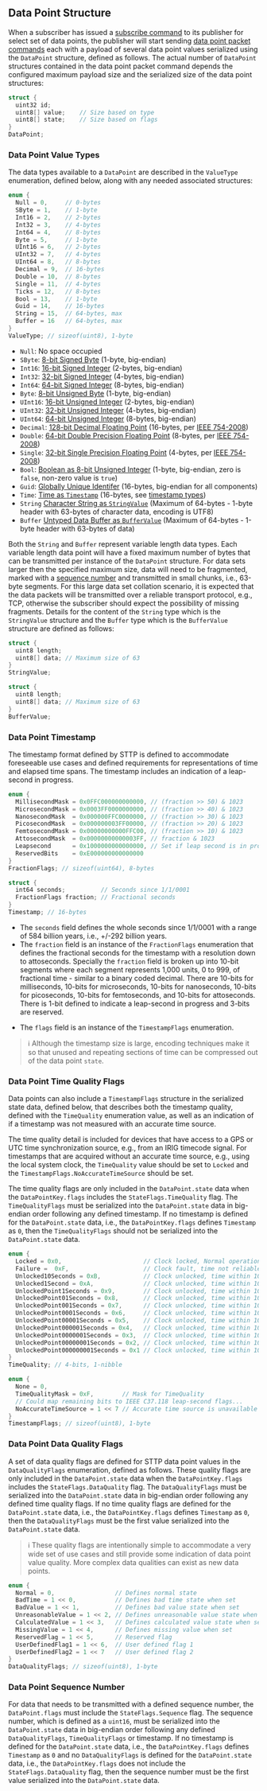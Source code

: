 ## Data Point Structure

When a subscriber has issued a [subscribe command](Commands.md#subscribe-command) to its publisher for select set of data points, the publisher will start sending [data point packet commands](Commands.md#data-point-packet-commands) each with a payload of several data point values serialized using the `DataPoint` structure, defined as follows. The actual number of `DataPoint` structures contained in the data point packet command depends the configured maximum payload size and the serialized size of the data point structures:

```C
struct {
  uint32 id;
  uint8[] value;    // Size based on type
  uint8[] state;    // Size based on flags
}
DataPoint;
```

### Data Point Value Types

The data types available to a `DataPoint` are described in the `ValueType` enumeration, defined below, along with any needed associated structures:

```C
enum {
  Null = 0,     // 0-bytes
  SByte = 1,    // 1-byte
  Int16 = 2,    // 2-bytes
  Int32 = 3,    // 4-bytes
  Int64 = 4,    // 8-bytes
  Byte = 5,     // 1-byte
  UInt16 = 6,   // 2-bytes
  UInt32 = 7,   // 4-bytes
  UInt64 = 8,   // 8-bytes
  Decimal = 9,  // 16-bytes
  Double = 10,  // 8-bytes
  Single = 11,  // 4-bytes
  Ticks = 12,   // 8-bytes
  Bool = 13,    // 1-byte
  Guid = 14,    // 16-bytes
  String = 15,  // 64-bytes, max
  Buffer = 16   // 64-bytes, max
}
ValueType; // sizeof(uint8), 1-byte
```

* `Null`: No space occupied
* `SByte`: [8-bit Signed Byte](https://en.wikipedia.org/wiki/Byte) (1-byte, big-endian)
* `Int16`: [16-bit Signed Integer](https://en.wikipedia.org/wiki/Integer_%28computer_science%29#Value_and_representation) (2-bytes, big-endian)
* `Int32`: [32-bit Signed Integer](https://en.wikipedia.org/wiki/Integer_%28computer_science%29#Value_and_representation) (4-bytes, big-endian)
* `Int64`: [64-bit Signed Integer](https://en.wikipedia.org/wiki/Integer_%28computer_science%29#Value_and_representation) (8-bytes, big-endian)
* `Byte`: [8-bit Unsigned Byte](https://en.wikipedia.org/wiki/Byte) (1-byte, big-endian)
* `UInt16`: [16-bit Unsigned Integer](https://en.wikipedia.org/wiki/Integer_%28computer_science%29#Value_and_representation) (2-bytes, big-endian)
* `UInt32`: [32-bit Unsigned Integer](https://en.wikipedia.org/wiki/Integer_%28computer_science%29#Value_and_representation) (4-bytes, big-endian)
* `UInt64`: [64-bit Unsigned Integer](https://en.wikipedia.org/wiki/Integer_%28computer_science%29#Value_and_representation) (8-bytes, big-endian)
* `Decimal`: [128-bit Decimal Floating Point](https://en.wikipedia.org/wiki/Decimal128_floating-point_format) (16-bytes, per [IEEE 754-2008](https://en.wikipedia.org/wiki/IEEE_754))
* `Double`: [64-bit Double Precision Floating Point](https://en.wikipedia.org/wiki/Double-precision_floating-point_format) (8-bytes, per [IEEE 754-2008](https://en.wikipedia.org/wiki/IEEE_754))
* `Single`: [32-bit Single Precision Floating Point](https://en.wikipedia.org/wiki/Single-precision_floating-point_format) (4-bytes, per [IEEE 754-2008](https://en.wikipedia.org/wiki/IEEE_754))
* `Bool`: [Boolean as 8-bit Unsigned Integer](https://en.wikipedia.org/wiki/Boolean_data_type) (1-byte, big-endian, zero is `false`, non-zero value is `true`)
* `Guid`: [Globally Unique Identifer](https://en.wikipedia.org/wiki/Universally_unique_identifier) (16-bytes, big-endian for all components)
* `Time`: [Time as `Timestamp`](https://en.wikipedia.org/wiki/System_time) (16-bytes, see [timestamp types](#data-point-timestamp))
* `String` [Character String as `StringValue`](https://en.wikipedia.org/wiki/String_%28computer_science%29) (Maximum of 64-bytes - 1-byte header with 63-bytes of character data, encoding is UTF8)
* `Buffer` [Untyped Data Buffer as `BufferValue`](https://en.wikipedia.org/wiki/Data_buffer) (Maximum of 64-bytes - 1-byte header with 63-bytes of data)

Both the `String` and `Buffer` represent variable length data types. Each variable length data point will have a fixed maximum number of bytes that can be transmitted per instance of the `DataPoint` structure. For data sets larger then the specified maximum size, data will need to be fragmented, marked with a [sequence number](#data-point-sequence-number) and transmitted in small chunks, i.e., 63-byte segments. For this large data set collation scenario, it is expected that the data packets will be transmitted over a reliable transport protocol, e.g., TCP, otherwise the subscriber should expect the possibility of missing fragments. Details for the content of the `String` type which is the `StringValue` structure and the `Buffer` type which is the `BufferValue` structure are defined as follows:

```C
struct {
  uint8 length;
  uint8[] data; // Maximum size of 63
}
StringValue;

struct {
  uint8 length;
  uint8[] data; // Maximum size of 63
}
BufferValue;
```

### Data Point Timestamp

The timestamp format defined by STTP is defined to accommodate foreseeable use cases and defined requirements for representations of time and elapsed time spans. The timestamp includes an indication of a leap-second in progress.

```C
enum {
  MillisecondMask = 0x0FFC000000000000, // (fraction >> 50) & 1023
  MicrosecondMask = 0x0003FF0000000000, // (fraction >> 40) & 1023
  NanosecondMask  = 0x000000FFC0000000, // (fraction >> 30) & 1023
  PicosecondMask  = 0x000000003FF00000, // (fraction >> 20) & 1023
  FemtosecondMask = 0x00000000000FFC00, // (fraction >> 10) & 1023
  AttosecondMask  = 0x00000000000003FF, // fraction & 1023
  Leapsecond      = 0x1000000000000000, // Set if leap second is in progress
  ReservedBits    = 0xE000000000000000
}
FractionFlags; // sizeof(uint64), 8-bytes

struct {
  int64 seconds;          // Seconds since 1/1/0001
  FractionFlags fraction; // Fractional seconds
}
Timestamp; // 16-bytes
```
* The `seconds` field defines the whole seconds since 1/1/0001 with a range of 584 billion years, i.e., +/-292 billion years.
* The `fraction` field is an instance of the `FractionFlags` enumeration that defines the fractional seconds for the timestamp with a resolution down to attoseconds. Specially the `fraction` field is broken up into 10-bit segments where each segment represents 1,000 units, 0 to 999, of fractional time - similar to a binary coded decimal. There are 10-bits for milliseconds, 10-bits for microseconds, 10-bits for nanoseconds, 10-bits for picoseconds, 10-bits for femtoseconds, and 10-bits for attoseconds. There is 1-bit defined to indicate a leap-second in progress and 3-bits are reserved.
- The `flags` field is an instance of the `TimestampFlags` enumeration.

> :information_source: Although the timestamp size is large, encoding techniques make it so that unused and repeating sections of time can be compressed out of the data point `state`.

### Data Point Time Quality Flags

Data points can also include a `TimestampFlags` structure in the serialized state data, defined below, that describes both the timestamp quality, defined with the `TimeQuality` enumeration value, as well as an indication of if a timestamp was not measured with an accurate time source.

The time quality detail is included for devices that have access to a GPS or UTC time synchronization source, e.g., from an IRIG timecode signal. For timestamps that are acquired without an accurate time source, e.g., using the local system clock, the `TimeQuality` value should be set to `Locked` and the `TimestampFlags.NoAccurateTimeSource` should be set.

The time quality flags are only included in the `DataPoint.state` data when the `DataPointKey.flags` includes the `StateFlags.TimeQuality` flag. The `TimeQualityFlags` must be serialized into the `DataPoint.state` data in big-endian order following any defined timestamp. If no timestamp is defined for the `DataPoint.state` data, i.e., the `DataPointKey.flags` defines `Timestamp` as `0`, then the `TimeQualityFlags` should not be serialized into the `DataPoint.state` data.

```C
enum {
  Locked = 0x0,                       // Clock locked, Normal operation
  Failure =  0xF,                     // Clock fault, time not reliable
  Unlocked10Seconds = 0xB,            // Clock unlocked, time within 10^1s
  Unlocked1Second = 0xA,              // Clock unlocked, time within 10^0s
  UnlockedPoint1Seconds = 0x9,        // Clock unlocked, time within 10^-1s
  UnlockedPoint01Seconds = 0x8,       // Clock unlocked, time within 10^-2s
  UnlockedPoint001Seconds = 0x7,      // Clock unlocked, time within 10^-3s
  UnlockedPoint0001Seconds = 0x6,     // Clock unlocked, time within 10^-4s
  UnlockedPoint00001Seconds = 0x5,    // Clock unlocked, time within 10^-5s
  UnlockedPoint000001Seconds = 0x4,   // Clock unlocked, time within 10^-6s
  UnlockedPoint0000001Seconds = 0x3,  // Clock unlocked, time within 10^-7s
  UnlockedPoint00000001Seconds = 0x2, // Clock unlocked, time within 10^-8s
  UnlockedPoint000000001Seconds = 0x1 // Clock unlocked, time within 10^-9s
}
TimeQuality; // 4-bits, 1-nibble

enum {
  None = 0,
  TimeQualityMask = 0xF,        // Mask for TimeQuality
  // Could map remaining bits to IEEE C37.118 leap-second flags...
  NoAccurateTimeSource = 1 << 7 // Accurate time source is unavailable
}
TimestampFlags; // sizeof(uint8), 1-byte
```

### Data Point Data Quality Flags

A set of data quality flags are defined for STTP data point values in the `DataQualityFlags` enumeration, defined as follows. These quality flags are only included in the `DataPoint.state` data when the `DataPointKey.flags` includes the `StateFlags.DataQuality` flag. The `DataQualityFlags` must be serialized into the `DataPoint.state` data in big-endian order following any defined time quality flags. If no time quality flags are defined for the `DataPoint.state` data, i.e., the `DataPointKey.flags` defines `Timestamp` as `0`, then the `DataQualityFlags` must be the first value serialized into the `DataPoint.state` data.

> :information_source: These quality flags are intentionally simple to accommodate a very wide set of use cases and still provide some indication of data point value quality. More complex data qualities can exist as new data points.

```C
enum {
  Normal = 0,                 // Defines normal state
  BadTime = 1 << 0,           // Defines bad time state when set
  BadValue = 1 << 1,          // Defines bad value state when set
  UnreasonableValue = 1 << 2, // Defines unreasonable value state when set
  CalculatedValue = 1 << 3,   // Defines calculated value state when set
  MissingValue = 1 << 4,      // Defines missing value when set
  ReservedFlag = 1 << 5,      // Reserved flag
  UserDefinedFlag1 = 1 << 6,  // User defined flag 1
  UserDefinedFlag2 = 1 << 7   // User defined flag 2
}
DataQualityFlags; // sizeof(uint8), 1-byte
```

### Data Point Sequence Number

For data that needs to be transmitted with a defined sequence number, the `DataPoint.flags` must include the `StateFlags.Sequence` flag. The sequence number, which is defined as a `uint16`, must be serialized into the `DataPoint.state` data in big-endian order following any defined `DataQualityFlags`, `TimeQualityFlags` or timestamp. If no timestamp is defined for the `DataPoint.state` data, i.e., the `DataPointKey.flags` defines `Timestamp` as `0` and no `DataQualityFlags` is defined for the `DataPoint.state` data, i.e., the `DataPointKey.flags` does not include the `StateFlags.DataQuality` flag, then the sequence number must be the first value serialized into the `DataPoint.state` data.
